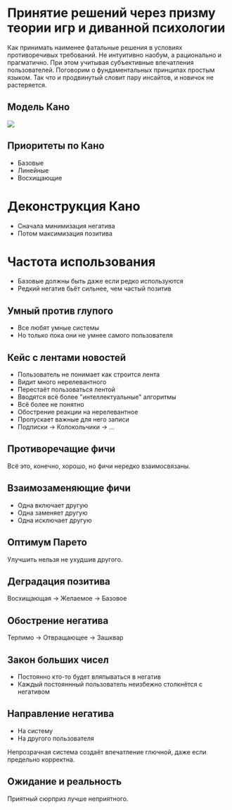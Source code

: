 # Принятие решений через призму теории игр и диванной психологии

Как принимать наименее фатальные решения в условиях противоречивых требований.
Не интуитивно наобум, а рационально и прагматично.
При этом учитывая субъективные впечатления пользователей.
Поговорим о фундаментальных принципах простым языком.
Так что и продвинутый словит пару инсайтов, и новичок не растеряется.

## Модель Кано

![](https://kartashev.me/content/images/2018/03/Screen-Shot-2018-03-23-at-16.50.14.png)

## Приоритеты по Кано

- Базовые
- Линейные
- Восхищающие

# Деконструкция Кано

- Сначала минимизация негатива
- Потом максимизация позитива

# Частота использования

- Базовые должны быть даже если редко используются
- Редкий негатив бьёт сильнее, чем частый позитив

## Умный против глупого

- Все любят умные системы
- Но только пока они не умнее самого пользователя

## Кейс с лентами новостей

- Пользователь не понимает как строится лента
- Видит много нерелевантного
- Перестаёт пользоваться лентой
- Вводятся всё более "интеллектуальные" алгоритмы
- Всё более не понятно
- Обострение реакции на нерелевантное
- Пропускает важные для него записи
- Подписки -> Колокольчики -> ...

## Противоречащие фичи

Всё это, конечно, хорошо, но фичи нередко взаимосвязаны.

## Взаимозаменяющие фичи

- Одна включает другую
- Одна заменяет другую
- Одна исключает другую

## Оптимум Парето

Улучшить нельзя не ухудшив другого.

## Деградация позитива

Восхищающая -> Желаемое -> Базовое

## Обострение негатива

Терпимо -> Отвращающее -> Зашквар

## Закон больших чисел

- Постоянно кто-то будет вляпываться в негатив
- Каждый постояннный пользователь неизбежно столкнётся с негативом

## Направление негатива

- На систему
- На другого пользователя

Непрозрачная система создаёт впечатление глючной, даже если предельно корректна.

## Ожидание и реальность

Приятный сюрприз лучше неприятного.
